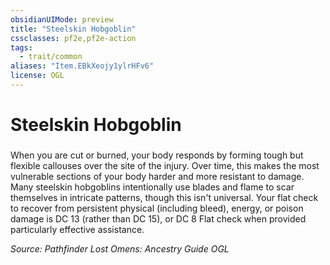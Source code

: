 ```yaml
---
obsidianUIMode: preview
title: "Steelskin Hobgoblin"
cssclasses: pf2e,pf2e-action
tags:
  - trait/common
aliases: "Item.EBkXeojy1ylrHFv6"
license: OGL
---
```

# Steelskin Hobgoblin

### 






When you are cut or burned, your body responds by forming tough but flexible callouses over the site of the injury. Over time, this makes the most vulnerable sections of your body harder and more resistant to damage. Many steelskin hobgoblins intentionally use blades and flame to scar themselves in intricate patterns, though this isn't universal. Your flat check to recover from persistent physical (including bleed), energy, or poison damage is DC 13 (rather than DC 15), or DC 8 Flat check when provided particularly effective assistance.

*Source: Pathfinder Lost Omens: Ancestry Guide*
*OGL*
